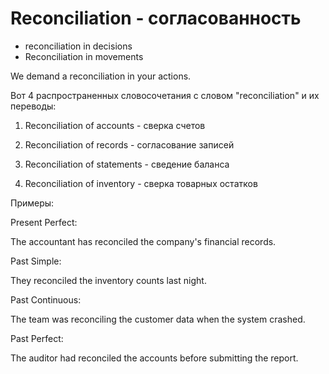 # Reconciliation - согласованность

- reconciliation in decisions
- Reconciliation in movements

We demand a reconciliation in your actions.

Вот 4 распространенных словосочетания с словом "reconciliation" и их переводы:

1. Reconciliation of accounts - сверка счетов

2. Reconciliation of records - согласование записей

3. Reconciliation of statements - сведение баланса

4. Reconciliation of inventory - сверка товарных остатков

Примеры:

Present Perfect:

The accountant has reconciled the company's financial records.

Past Simple:

They reconciled the inventory counts last night.

Past Continuous:

The team was reconciling the customer data when the system crashed.

Past Perfect:

The auditor had reconciled the accounts before submitting the report.
